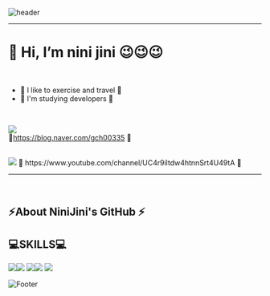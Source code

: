

 ![header](https://capsule-render.vercel.app/api?type=waving&color=auto&height=200&section&text=NiniJini-GitHub&animation=fadeIn)
 

 <hr>
 
 <h1>👋 Hi, I’m nini jini 😉😉😉</h1>

 <br> 

- 👀 I like to exercise and travel 👀
  <br>
-  🌱 I'm studying developers 🌱
  <br>


 <a href="https://velog.io/@seondal"><img src="https://img.shields.io/badge/Velog-3DDC84?style=flat-square&logo=Blogger&logoColor=white"/></a>  <br>
 🌼https://blog.naver.com/gch00335 🌼


<br>
<img src="https://img.shields.io/badge/youtube-색상코드?style=#FFCA28=로고명&logoColor=로고색"/> 🌼 https://www.youtube.com/channel/UC4r9iltdw4htnnSrt4U49tA 🌼
 
<hr>
<!---
gch00335/gch00335 is a ✨ special ✨ repository .
---><br>
 <h2>⚡About NiniJini's GitHub ⚡ </h2>

 
 <h2>💻SKILLS💻</h2>


<img src="https://img.shields.io/badge/JAVA-007396?style=for-the-badge&logo=java&logoColor=white"><img src="https://img.shields.io/badge/javascript-F7DF1E?style=for-the-badge&logo=javascript&logoColor=white">
<img src="https://img.shields.io/badge/html5-E34F26?style=for-the-badge&logo=html5&logoColor=white"><img src="https://img.shields.io/badge/AWS-6DB33F?style=for-the-badge&logo=spring&logoColor=white">
<img src="https://img.shields.io/badge/MySQL-4479A1?style=for-the-badge&logo=MySQL&logoColor=white">

 
 ![Footer](https://capsule-render.vercel.app/api?type=waving&color=auto&height=200&section=footer)
